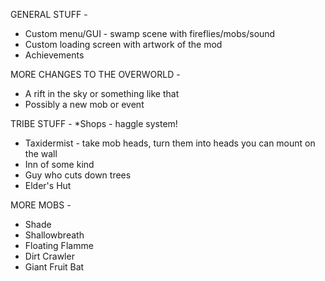 GENERAL STUFF -
* Custom menu/GUI - swamp scene with fireflies/mobs/sound
* Custom loading screen with artwork of the mod
* Achievements

MORE CHANGES TO THE OVERWORLD -
* A rift in the sky or something like that
* Possibly a new mob or event

TRIBE STUFF - 
*Shops - haggle system!
* Taxidermist - take mob heads, turn them into heads you can mount on the wall
* Inn of some kind
* Guy who cuts down trees
* Elder's Hut

MORE MOBS - 
* Shade
* Shallowbreath
* Floating Flamme
* Dirt Crawler
* Giant Fruit Bat
